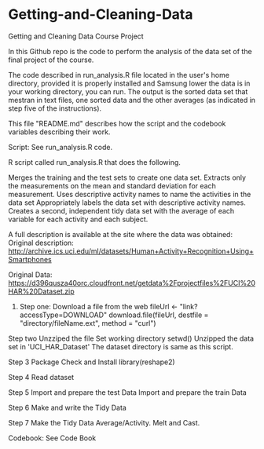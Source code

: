 Getting-and-Cleaning-Data
=========================

Getting and Cleaning Data Course Project

In this Github repo is the code to perform the analysis of the data set of the final project of the course. 



The code described in run_analysis.R file located in the user's home directory, provided it is properly installed and Samsung lower the data is in your working directory, you can run. 
The output is the sorted data set that mestran in text files, one sorted data and the other averages (as indicated in step five of the instructions). 

This file "README.md" describes how the script and the codebook variables describing their work. 

Script: See run_analysis.R code.

R script called run_analysis.R that does the following.

Merges the training and the test sets to create one data set.
Extracts only the measurements on the mean and standard deviation for each measurement.
Uses descriptive activity names to name the activities in the data set
Appropriately labels the data set with descriptive activity names.
Creates a second, independent tidy data set with the average of each variable for each activity and each subject.

A full description is available at the site where the data was obtained:
Original description: http://archive.ics.uci.edu/ml/datasets/Human+Activity+Recognition+Using+Smartphones

Original Data: https://d396qusza40orc.cloudfront.net/getdata%2Fprojectfiles%2FUCI%20HAR%20Dataset.zip 

1. Step one:
Download a file from the web
fileUrl <- "link?accessType=DOWNLOAD"
download.file(fileUrl, destfile = "directory/fileName.ext", method = "curl")

Step two 
 Unzziped the file
 Set working directory setwd() 
 Unzipped the data set in 'UCI_HAR_Dataset'
 The dataset directory is same as this script.  

Step 3
 Package Check and Install
 library(reshape2)

Step 4
 Read dataset

Step 5
 Import and prepare the test Data
 Import and prepare the train Data
 
Step 6
 Make and write the Tidy Data
 
Step 7
 Make the Tidy Data Average/Activity. Melt and Cast.
 
 

Codebook: See Code Book
